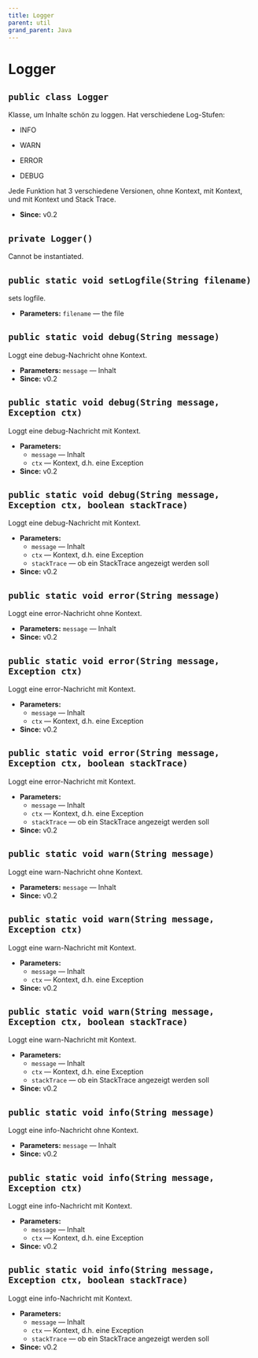 ```yaml
---
title: Logger
parent: util
grand_parent: Java
---
```


# Logger


## `public class Logger`

Klasse, um Inhalte schön zu loggen. Hat verschiedene Log-Stufen:



- INFO



- WARN



- ERROR



- DEBUG



Jede Funktion hat 3 verschiedene Versionen, ohne Kontext, mit Kontext, und mit Kontext und Stack Trace.

 * **Since:** v0.2

## `private Logger()`

Cannot be instantiated.

## `public static void setLogfile(String filename)`

sets logfile.

 * **Parameters:** `filename` — the file

## `public static void debug(String message)`

Loggt eine debug-Nachricht ohne Kontext.

 * **Parameters:** `message` — Inhalt
 * **Since:** v0.2

## `public static void debug(String message, Exception ctx)`

Loggt eine debug-Nachricht mit Kontext.

 * **Parameters:**
   * `message` — Inhalt
   * `ctx` — Kontext, d.h. eine Exception
 * **Since:** v0.2

## `public static void debug(String message, Exception ctx, boolean stackTrace)`

Loggt eine debug-Nachricht mit Kontext.

 * **Parameters:**
   * `message` — Inhalt
   * `ctx` — Kontext, d.h. eine Exception
   * `stackTrace` — ob ein StackTrace angezeigt werden soll
 * **Since:** v0.2

## `public static void error(String message)`

Loggt eine error-Nachricht ohne Kontext.

 * **Parameters:** `message` — Inhalt
 * **Since:** v0.2

## `public static void error(String message, Exception ctx)`

Loggt eine error-Nachricht mit Kontext.

 * **Parameters:**
   * `message` — Inhalt
   * `ctx` — Kontext, d.h. eine Exception
 * **Since:** v0.2

## `public static void error(String message, Exception ctx, boolean stackTrace)`

Loggt eine error-Nachricht mit Kontext.

 * **Parameters:**
   * `message` — Inhalt
   * `ctx` — Kontext, d.h. eine Exception
   * `stackTrace` — ob ein StackTrace angezeigt werden soll
 * **Since:** v0.2

## `public static void warn(String message)`

Loggt eine warn-Nachricht ohne Kontext.

 * **Parameters:** `message` — Inhalt
 * **Since:** v0.2

## `public static void warn(String message, Exception ctx)`

Loggt eine warn-Nachricht mit Kontext.

 * **Parameters:**
   * `message` — Inhalt
   * `ctx` — Kontext, d.h. eine Exception
 * **Since:** v0.2

## `public static void warn(String message, Exception ctx, boolean stackTrace)`

Loggt eine warn-Nachricht mit Kontext.

 * **Parameters:**
   * `message` — Inhalt
   * `ctx` — Kontext, d.h. eine Exception
   * `stackTrace` — ob ein StackTrace angezeigt werden soll
 * **Since:** v0.2

## `public static void info(String message)`

Loggt eine info-Nachricht ohne Kontext.

 * **Parameters:** `message` — Inhalt
 * **Since:** v0.2

## `public static void info(String message, Exception ctx)`

Loggt eine info-Nachricht mit Kontext.

 * **Parameters:**
   * `message` — Inhalt
   * `ctx` — Kontext, d.h. eine Exception
 * **Since:** v0.2

## `public static void info(String message, Exception ctx, boolean stackTrace)`

Loggt eine info-Nachricht mit Kontext.

 * **Parameters:**
   * `message` — Inhalt
   * `ctx` — Kontext, d.h. eine Exception
   * `stackTrace` — ob ein StackTrace angezeigt werden soll
 * **Since:** v0.2
